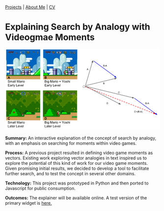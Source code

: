 [Projects](index.html) | [About Me](bio.html) | [CV](CV.html) 

# Explaining Search by Analogy with Videogmae Moments

<div class="img-container">

<img src="Analogy.png">

<div markdown="1" >

**Summary:** An interactive explanation of the concept of search by analogy, with an emphasis on searching for moments within video games.

**Process:** A previous project resulted in defining video game moments as vectors. 
Existing work exploring vector analogies in text inspired us to explore the potential of this kind of work for our video game moments. 
Given promising initial results, we decided to develop a tool to facilitate further search, and to test the concept in several other domains. 

**Technology:** This project was prototyped in Python and then ported to Javascript for public consumption.

**Outcomes:** The explainer will be available online. A test version of the primary widget is [here.](http://barrettrees.com/analogy_javascript_test.html)

</div>

</div>

